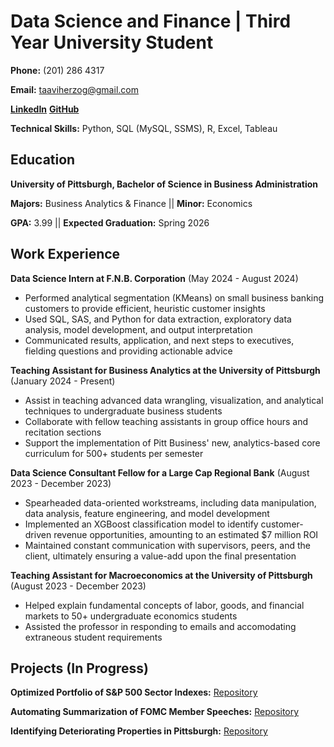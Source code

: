 
# Data Science and Finance | Third Year University Student
**Phone:** (201) 286 4317

**Email:** [taaviherzog@gmail.com](mailto:taaviherzog@gmail.com)

**[LinkedIn](https://www.linkedin.com/in/taavi-herzog/)** **[GitHub](https://github.com/taaviherzog)**

**Technical Skills:** Python, SQL (MySQL, SSMS), R, Excel, Tableau
## Education
**University of Pittsburgh, Bachelor of Science in Business Administration**

**Majors:** Business Analytics & Finance || **Minor:** Economics

**GPA:** 3.99 || **Expected Graduation:** Spring 2026

## Work Experience
**Data Science Intern at F.N.B. Corporation** (May 2024 - August 2024)
- Performed analytical segmentation (KMeans) on small business banking customers to provide efficient, heuristic customer insights
- Used SQL, SAS, and Python for data extraction, exploratory data analysis, model development, and output interpretation
- Communicated results, application, and next steps to executives, fielding questions and providing actionable advice

**Teaching Assistant for Business Analytics at the University of Pittsburgh** (January 2024 - Present)
- Assist in teaching advanced data wrangling, visualization, and analytical techniques to undergraduate business students
- Collaborate with fellow teaching assistants in group office hours and recitation sections
- Support the implementation of Pitt Business' new, analytics-based core curriculum for 500+ students per semester

**Data Science Consultant Fellow for a Large Cap Regional Bank** (August 2023 - December 2023)
- Spearheaded data-oriented workstreams, including data manipulation, data analysis, feature engineering, and model development
- Implemented an XGBoost classification model to identify customer-driven revenue opportunities, amounting to an estimated $7 million ROI
- Maintained constant communication with supervisors, peers, and the client, ultimately ensuring a value-add upon the final presentation

**Teaching Assistant for Macroeconomics at the University of Pittsburgh** (August 2023 - December 2023)
- Helped explain fundamental concepts of labor, goods, and financial markets to 50+ undergraduate economics students
- Assisted the professor in responding to emails and accomodating extraneous student requirements

## Projects (In Progress)
**Optimized Portfolio of S&P 500 Sector Indexes:** <a href = "https://github.com/taaviherzog/Optimized-Portfolio-of-Sector-Indexes" target = "_blank">Repository</a>

**Automating Summarization of FOMC Member Speeches:** <a href = "https://github.com/taaviherzog/FOMC-speeches" target = "_blank">Repository</a>

**Identifying Deteriorating Properties in Pittsburgh:** <a href = "https://github.com/taaviherzog/urban-blight" target = "_blank">Repository</a>
